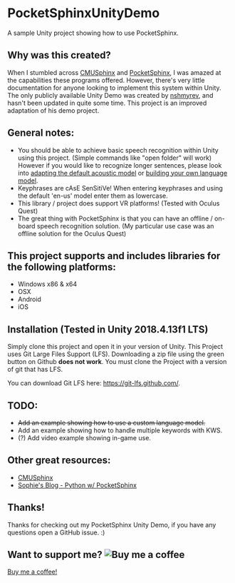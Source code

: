 # PocketSphinxUnityDemo
A sample Unity project showing how to use PocketSphinx.

## Why was this created? 
When I stumbled across [CMUSphinx](https://cmusphinx.github.io/) and [PocketSphinx](https://github.com/cmusphinx/pocketsphinx), I was amazed at the capabilities these programs offered. However, there's very little documentation for anyone looking to implement this system within Unity. The only publicly available Unity Demo was created by [nshmyrev](https://github.com/cmusphinx/pocketsphinx-unity-demo), and hasn't been updated in quite some time. This project is an improved adaptation of his demo project. 

## General notes:
- You should be able to achieve basic speech recognition within Unity using this project. (Simple commands like "open folder" will work) However if you would like to recognize longer sentences, please look into [adapting the default acoustic model](https://cmusphinx.github.io/wiki/tutorialadapt/) or [building your own language model](https://cmusphinx.github.io/wiki/tutoriallm/).
- Keyphrases are cAsE SenSitiVe! When entering keyphrases and using the default 'en-us' model enter them as lowercase.
- This library / project does support VR platforms! (Tested with Oculus Quest) 
- The great thing with PocketSphinx is that you can have an offline / on-board speech recognition solution. (My particular use case was an offline solution for the Oculus Quest)

## This project supports and includes libraries for the following platforms:
- Windows x86 & x64
- OSX
- Android
- iOS

## Installation (Tested in Unity 2018.4.13f1 LTS)
Simply clone this project and open it in your version of Unity. This Project uses Git Large Files Support (LFS). Downloading a zip file using the green button on Github **does not work**. You must clone the Project with a version of git that has LFS. 

You can download Git LFS here: https://git-lfs.github.com/.

## TODO:
- ~~Add an example showing how to use a custom language model.~~
- Add an example showing how to handle multiple keywords with KWS.
- (?) Add video example showing in-game use.

## Other great resources:
- [CMUSphinx](https://cmusphinx.github.io/)
- [Sophie's Blog - Python w/ PocketSphinx](http://blog.justsophie.com/python-speech-to-text-with-pocketsphinx/)

## Thanks!
Thanks for checking out my PocketSphinx Unity Demo, if you have any questions open a GitHub issue. :)

## Want to support me? <img src="https://cdn.buymeacoffee.com/buttons/bmc-new-btn-logo.svg" alt="Buy me a coffee"><span style="margin-left:15px;font-size:28px !important;">
[Buy me a coffee!](https://www.buymeacoffee.com/Funnyguy77)
